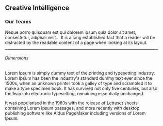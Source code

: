 ## Creative Intelligence

### Our Teams

Neque porro quisquam est qui dolorem ipsum quia dolor sit amet, consectetur, adipisci velit...
It is a long established fact that a reader will be distracted by the readable content of a page when looking at its layout.

---

###### Dimensions

Lorem Ipsum is simply dummy text of the printing and typesetting industry. Lorem Ipsum has been the industry's standard dummy text ever since the 1500s, when an unknown printer took a galley of type and scrambled it to make a type specimen book. It has survived not only five centuries, but also the leap into electronic typesetting, remaining essentially unchanged.

It was popularised in the 1960s with the release of Letraset sheets containing Lorem Ipsum passages, and more recently with desktop publishing software like Aldus PageMaker including versions of Lorem Ipsum.

